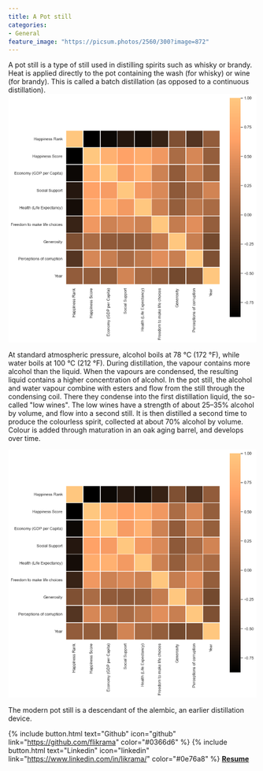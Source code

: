 ```yaml
---
title: A Pot still
categories:
- General
feature_image: "https://picsum.photos/2560/300?image=872"
---
```




A pot still is a type of still used in distilling spirits such as whisky or brandy. Heat is applied directly to the pot containing the wash (for whisky) or wine (for brandy). This is called a batch distillation (as opposed to a continuous distillation).
![alt text](/assets/img/happiness/output_28_1.png 'histogram' )

At standard atmospheric pressure, alcohol boils at 78 °C (172 °F), while water boils at 100 °C (212 °F). During distillation, the vapour contains more alcohol than the liquid. When the vapours are condensed, the resulting liquid contains a higher concentration of alcohol. In the pot still, the alcohol and water vapour combine with esters and flow from the still through the condensing coil. There they condense into the first distillation liquid, the so-called "low wines". The low wines have a strength of about 25–35% alcohol by volume, and flow into a second still. It is then distilled a second time to produce the colourless spirit, collected at about 70% alcohol by volume. Colour is added through maturation in an oak aging barrel, and develops over time.

![alt text](/assets/img/happiness/output_28_1.png 'x-plot' )

The modern pot still is a descendant of the alembic, an earlier distillation device.

{% include button.html text="Github" icon="github" link="https://github.com/flikrama" color="#0366d6" %} {% include button.html text="Linkedin" icon="linkedin" link="https://www.linkedin.com/in/likrama/" color="#0e76a8" %}   [**Resume**](/assets/resume/Fatmir_Likrama.pdf)